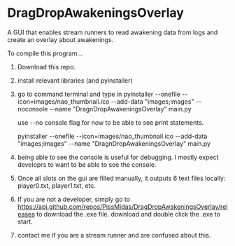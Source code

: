 # DragDropAwakeningsOverlay
A GUI that enables stream runners to read awakening data from logs and create an overlay about awakenings.



To compile this program...
1. Download this repo.
2. install relevant libraries (and pyinstaller)
3. go to command terminal and type in
   pyinstaller --onefile --icon=images/nao_thumbnail.ico --add-data "images;images" --noconsole --name "DragnDropAwakeningsOverlay" main.py

   use --no console flag for now to be able to see print statements.


   pyinstaller --onefile --icon=images/nao_thumbnail.ico --add-data "images;images" --name "DragnDropAwakeningsOverlay" main.py


4. being able to see the console is useful for debugging. I mostly expect developrs to want to be able to see the console.
5. Once all slots on the gui are filled manually, it outputs 6 text files locally: player0.txt, player1.txt, etc.
6. If you are not a developer, simply go to https://api.github.com/repos/PissMidas/DragDropAwakeningsOverlay/releases to download the .exe file. download and double click the .exe to start.
7. contact me if you are a stream runner and are confused about this.
